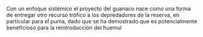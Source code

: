 Con un enfoque sistémico el proyecto del guanaco nace como una forma de  entregar otro recurso trófico a los depredadores de la reserva, en particular para el puma, dado que se ha demostrado que es potencialmente beneficioso para la reintroducción del huemul